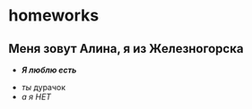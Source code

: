 # homeworks
## Меня зовут Алина, я из Железногорска
- ***Я люблю есть***
* _ты_ дурачок
* *а _я_ НЕТ*
